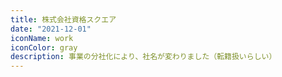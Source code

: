```yaml
---
title: 株式会社資格スクエア
date: "2021-12-01"
iconName: work
iconColor: gray
description: 事業の分社化により、社名が変わりました（転籍扱いらしい）
---
```

